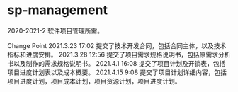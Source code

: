 # sp-management
2020-2021-2 软件项目管理所需。

Change Point
2021.3.23 17:02 提交了技术开发合同，包括合同主体，以及技术指标和进度安排。
2021.3.28 12:56 提交了项目需求规格说明书，包括原需求分析书以及制作的需求规格说明书。
2021.4.1   16:08 提交了项目计划及开销表，包括项目进度计划表以及成本概要。
2021.4.15   9:08 提交了项目计划详细内容，包括项目进度计划，项目成本计划，项目资源计划，项目进度计划。